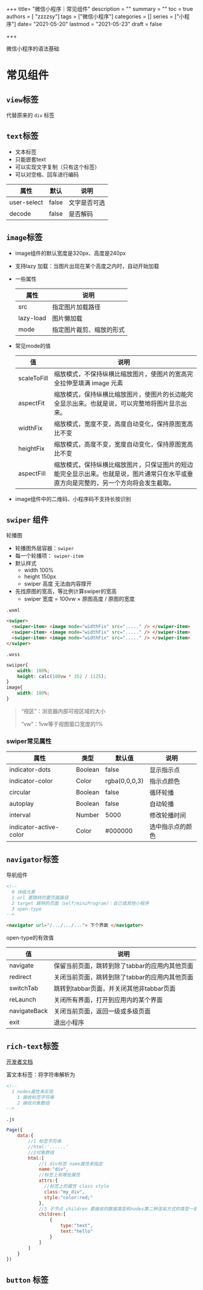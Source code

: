 

+++
title= "微信小程序｜常见组件"
description = ""
summary = ""
toc = true
authors = [ "zzzzsy"]
tags = ["微信小程序"]
categories = []
series = ["小程序"]
date= "2021-05-20"
lastmod = "2021-05-23"
draft = false

+++

微信小程序的语法基础

<!--more-->

# 常见组件

## `view`标签

代替原来的 `div` 标签

## `text`标签

+ 文本标签
+ 只能嵌套text
+ 可以实现文字复制（只有这个标签）
+ 可以对空格、回车进行编码

| 属性        | 默认  | 说明         |
| ----------- | ----- | ------------ |
| user-select | false | 文字是否可选 |
| decode      | false | 是否解码     |

## `image`标签

+ image组件的默认宽度是320px、高度是240px

+ 支持lazy 加载：当图片出现在某个高度之内时，自动开始加载

+ 一些属性

  | 属性      | 说明                     |
  | --------- | ------------------------ |
  | src       | 指定图片加载路径         |
  | lazy-load | 图片懒加载               |
  | mode      | 指定图片裁剪、缩放的形式 |


+ 常见mode的值

  | 值          | 说明                                                         |
  | ----------- | ------------------------------------------------------------ |
  | scaleToFill | 缩放模式，不保持纵横比缩放图片，使图片的宽高完全拉伸至填满 image 元素 |
  | aspectFit   | 缩放模式，保持纵横比缩放图片，使图片的长边能完全显示出来。也就是说，可以完整地将图片显示出来。 |
  | widthFix    | 缩放模式，宽度不变，高度自动变化，保持原图宽高比不变         |
  | heightFix   | 缩放模式，高度不变，宽度自动变化，保持原图宽高比不变         |
  | aspectFill  | 缩放模式，保持纵横比缩放图片，只保证图片的短边能完全显示出来。也就是说，图片通常只在水平或垂直方向是完整的，另一个方向将会发生截取。 |

+ image组件中的二维码、小程序码不支持长按识别

## `swiper` 组件

轮播图

+ 轮播图外层容器：`swiper`
+ 每一个轮播项： `swiper-item`
+ 默认样式
  + width 100%
  + height 150px
  + swiper 高度 无法由内容撑开
+ 先找原图的宽高，等比例计算swiper的宽高
  + swiper 宽度 = 100vw × 原图高度 / 原图的宽度

`.wxml`

```html
<swiper>
  <swiper-item> <image mode="widthFix" src="....." /> </swiper-item>
  <swiper-item> <image mode="widthFix" src="....." /> </swiper-item>
  <swiper-item> <image mode="widthFix" src="....." /> </swiper-item>
</swiper>
```

`.wxss`

```css
swiiper{
    width: 100%;
    height: calc(100vw * 352 / 1125);
}
image{
    width: 100%;
}
```

> “视区”：浏览器内部可视区域的大小
>
> “vw”：1vw等于视图窗口宽度的1%

### swiper常见属性

| 属性                   | 类型    | 默认值        | 说明             |
| ---------------------- | ------- | ------------- | ---------------- |
| indicator-dots         | Boolean | false         | 显示指示点       |
| indicator-color        | Color   | rgba(0,0,0,3) | 指示点颜色       |
| circular               | Boolean | false         | 循环轮播         |
| autoplay               | Boolean | false         | 自动轮播         |
| interval               | Number  | 5000          | 修改轮播时间     |
| indicator-active-color | Color   | #000000       | 选中指示点的颜色 |

## `navigator`标签

导航组件



```html
<!--
  0 块级元素
  1 url 要跳转的要页面路径
  2 target 跳转的页面（self/miniProgram）：自己或其他小程序
  3 open-type 
-->

<navigator url="/.../.../..."> 下个界面 </navigator>
```

open-type的有效值

| 值           | 说明                                           |
| ------------ | ---------------------------------------------- |
| navigate     | 保留当前页面，跳转到除了tabbar的应用内其他页面 |
| redirect     | 关闭当前页面，跳转到除了tabbar的应用内其他页面 |
| switchTab    | 跳转到tabbar页面，并关闭其他非tabbar页面       |
| reLaunch     | 关闭所有界面，打开到应用内的某个界面           |
| navigateBack | 关闭当前页面，返回一级或多级页面               |
| exit         | 退出小程序                                     |

## `rich-text`标签

[开发者文档](https://developers.weixin.qq.com/miniprogram/dev/component/rich-text.html)

富文本标签：将字符串解析为

```html
<!--
  1 nodes属性来实现
    1 接收标签字符串
    2 接收对象数组
-->
```

`.js`

```js
Page({
    data:{
        //1 标签字符串
        //html:'......'
        //2对象数组
        html:[
            //1 div标签 name属性来指定
            name:"div",
            //标签上有哪些属性
            attrs:{
              //标签上的属性 class style
              class:"my_div",
              style:"color:red;"
            },
            //3 子节点 children 要接收的数据类型和nodes第二种渲染方式的类型一致
            children:[
                {
                    type:"text",
                    text:"hello"
                }
            ]
        ]
    }
})
```

## `button` 标签

